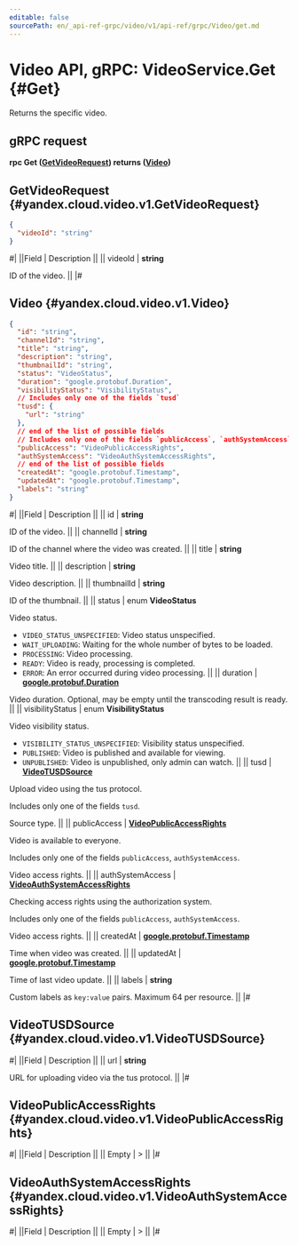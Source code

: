 ```yaml
---
editable: false
sourcePath: en/_api-ref-grpc/video/v1/api-ref/grpc/Video/get.md
---
```


# Video API, gRPC: VideoService.Get {#Get}

Returns the specific video.

## gRPC request

**rpc Get ([GetVideoRequest](#yandex.cloud.video.v1.GetVideoRequest)) returns ([Video](#yandex.cloud.video.v1.Video))**

## GetVideoRequest {#yandex.cloud.video.v1.GetVideoRequest}

```json
{
  "videoId": "string"
}
```

#|
||Field | Description ||
|| videoId | **string**

ID of the video. ||
|#

## Video {#yandex.cloud.video.v1.Video}

```json
{
  "id": "string",
  "channelId": "string",
  "title": "string",
  "description": "string",
  "thumbnailId": "string",
  "status": "VideoStatus",
  "duration": "google.protobuf.Duration",
  "visibilityStatus": "VisibilityStatus",
  // Includes only one of the fields `tusd`
  "tusd": {
    "url": "string"
  },
  // end of the list of possible fields
  // Includes only one of the fields `publicAccess`, `authSystemAccess`
  "publicAccess": "VideoPublicAccessRights",
  "authSystemAccess": "VideoAuthSystemAccessRights",
  // end of the list of possible fields
  "createdAt": "google.protobuf.Timestamp",
  "updatedAt": "google.protobuf.Timestamp",
  "labels": "string"
}
```

#|
||Field | Description ||
|| id | **string**

ID of the video. ||
|| channelId | **string**

ID of the channel where the video was created. ||
|| title | **string**

Video title. ||
|| description | **string**

Video description. ||
|| thumbnailId | **string**

ID of the thumbnail. ||
|| status | enum **VideoStatus**

Video status.

- `VIDEO_STATUS_UNSPECIFIED`: Video status unspecified.
- `WAIT_UPLOADING`: Waiting for the whole number of bytes to be loaded.
- `PROCESSING`: Video processing.
- `READY`: Video is ready, processing is completed.
- `ERROR`: An error occurred during video processing. ||
|| duration | **[google.protobuf.Duration](https://developers.google.com/protocol-buffers/docs/reference/csharp/class/google/protobuf/well-known-types/duration)**

Video duration. Optional, may be empty until the transcoding result is ready. ||
|| visibilityStatus | enum **VisibilityStatus**

Video visibility status.

- `VISIBILITY_STATUS_UNSPECIFIED`: Visibility status unspecified.
- `PUBLISHED`: Video is published and available for viewing.
- `UNPUBLISHED`: Video is unpublished, only admin can watch. ||
|| tusd | **[VideoTUSDSource](#yandex.cloud.video.v1.VideoTUSDSource)**

Upload video using the tus protocol.

Includes only one of the fields `tusd`.

Source type. ||
|| publicAccess | **[VideoPublicAccessRights](#yandex.cloud.video.v1.VideoPublicAccessRights)**

Video is available to everyone.

Includes only one of the fields `publicAccess`, `authSystemAccess`.

Video access rights. ||
|| authSystemAccess | **[VideoAuthSystemAccessRights](#yandex.cloud.video.v1.VideoAuthSystemAccessRights)**

Checking access rights using the authorization system.

Includes only one of the fields `publicAccess`, `authSystemAccess`.

Video access rights. ||
|| createdAt | **[google.protobuf.Timestamp](https://developers.google.com/protocol-buffers/docs/reference/google.protobuf#timestamp)**

Time when video was created. ||
|| updatedAt | **[google.protobuf.Timestamp](https://developers.google.com/protocol-buffers/docs/reference/google.protobuf#timestamp)**

Time of last video update. ||
|| labels | **string**

Custom labels as `` key:value `` pairs. Maximum 64 per resource. ||
|#

## VideoTUSDSource {#yandex.cloud.video.v1.VideoTUSDSource}

#|
||Field | Description ||
|| url | **string**

URL for uploading video via the tus protocol. ||
|#

## VideoPublicAccessRights {#yandex.cloud.video.v1.VideoPublicAccessRights}

#|
||Field | Description ||
|| Empty | > ||
|#

## VideoAuthSystemAccessRights {#yandex.cloud.video.v1.VideoAuthSystemAccessRights}

#|
||Field | Description ||
|| Empty | > ||
|#